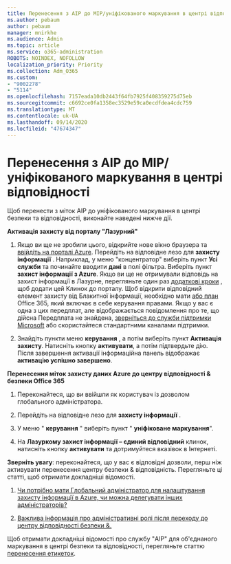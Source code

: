 ```yaml
---
title: Перенесення з AIP до MIP/уніфікованого маркування в центрі відповідності
ms.author: pebaum
author: pebaum
manager: mnirkhe
ms.audience: Admin
ms.topic: article
ms.service: o365-administration
ROBOTS: NOINDEX, NOFOLLOW
localization_priority: Priority
ms.collection: Adm_O365
ms.custom:
- "9002278"
- "5114"
ms.openlocfilehash: 7157eada10db2443f64fb7925f408359275d75eb
ms.sourcegitcommit: c6692ce0fa1358ec3529e59ca0ecdfdea4cdc759
ms.translationtype: MT
ms.contentlocale: uk-UA
ms.lasthandoff: 09/14/2020
ms.locfileid: "47674347"
---
```

# <a name="migration-from-aip-to-mipunified-labeling-in-the-compliance-center"></a>Перенесення з AIP до MIP/уніфікованого маркування в центрі відповідності

Щоб перенести з міток AIP до уніфікованого маркування в центрі безпеки та відповідності, виконайте наведені нижче дії.

**Активація захисту від порталу "Лазурний"**

1. Якщо ви ще не зробили цього, відкрийте нове вікно браузера та [ввійдіть на порталі Azure](https://docs.microsoft.com/azure/information-protection/deploy-use/configure-policy#signing-in-to-the-azure-portal). Перейдіть на відповідне лезо для **захисту інформації** . Наприклад, у меню "концентратор" виберіть пункт **Усі служби** та починайте вводити **дані** в полі фільтра. Виберіть пункт **захист інформації з Azure**. Якщо ви ще не отримували відповідь на захист інформації в Лазурне, перегляньте один раз [додаткові кроки](https://docs.microsoft.com/azure/information-protection/deploy-use/configure-policy#to-access-the-azure-information-protection-blade-for-the-first-time) , щоб додати цей Клинок до порталу. Щоб відкрити відповідний елемент захисту від Блакитної інформації, необхідно мати [або план](https://www.microsoft.com/cloud-platform/azure-information-protection-pricing) Office 365, який включає в себе керування правами. Якщо у вас є одна з цих передплат, але відображається повідомлення про те, що дійсна Передплата не знайдена, [зверніться до служби підтримки Microsoft](https://docs.microsoft.com/azure/information-protection/get-started/information-support#to-contact-microsoft-support) або скористайтеся стандартними каналами підтримки.

2. Знайдіть пункти меню **керування** , а потім виберіть пункт **Активація захисту**. Натисніть кнопку **активувати**, а потім підтвердьте дію. Після завершення активації інформаційна панель відображає **активацію успішно завершено**.

**Перенесення міток захисту даних Azure до центру відповідності & безпеки Office 365**

1. Переконайтеся, що ви ввійшли як користувач із дозволом глобального адміністратора.

2. Перейдіть на відповідне лезо для **захисту інформації** .

3. У меню " **керування** " виберіть пункт " **уніфіковане маркування**".

4. На **Лазуркому захист інформації – єдиний відповідний** клинок, натисніть кнопку **активувати** та дотримуйтеся вказівок в Інтернеті.

**Зверніть увагу**: переконайтеся, що у вас є відповідні дозволи, перш ніж активувати перенесення центру безпеки & відповідність. Перегляньте ці статті, щоб отримати докладніші відомості.

1. [Чи потрібно мати Глобальний адміністратор для налаштування захисту інформації в Azure, чи можна делегувати інших адміністраторів?](https://docs.microsoft.com/azure/information-protection/faqs#do-you-need-to-be-a-global-admin-to-configure-azure-information-protection-or-can-i-delegate-to-other-administrators)

2. [Важлива інформація про адміністративні ролі після переходу до центру відповідності безпеки &.](https://docs.microsoft.com/azure/information-protection/configure-policy-migrate-labels#important-information-about-administrative-roles)

Щоб отримати докладніші відомості про службу "AIP" для об'єднаного маркування в центрі безпеки та відповідності, перегляньте статтю [перенесення етикеток](https://docs.microsoft.com/azure/information-protection/configure-policy-migrate-labels).
